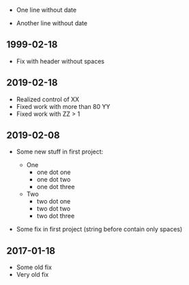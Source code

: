 - One line without date

- Another line without date
## 1999-02-18
- Fix with header without spaces
## 2019-02-18
- Realized control of XX
- Fixed work with more than 80 YY
- Fixed work with ZZ > 1

## 2019-02-08
- Some new stuff in first project:
    - One
        - one dot one
        - one dot two
        - one dot three
    - Two
        - two dot one
        - two dot two
        - two dot three
    
- Some fix in first project (string before contain only spaces)
## 2017-01-18


- Some old fix
- Very old fix


